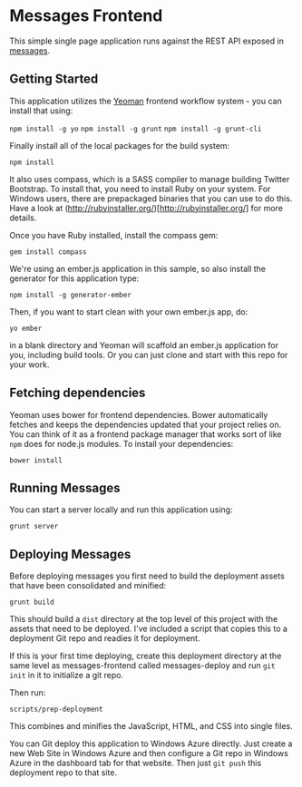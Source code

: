 # Messages Frontend

This simple single page application runs against the REST API exposed in [messages](http://github.com/timfpark/messages).

## Getting Started 

This application utilizes the [Yeoman](http://yeoman.io) frontend workflow system - you can install that using:

`npm install -g yo`
`npm install -g grunt`
`npm install -g grunt-cli`

Finally install all of the local packages for the build system:

`npm install`

It also uses compass, which is a SASS compiler to manage building Twitter Bootstrap.  To install that, you need to install Ruby on your system.  For Windows users, there are prepackaged binaries that you can use to do this.  Have a look at (http://rubyinstaller.org/)[http://rubyinstaller.org/] for more details.

Once you have Ruby installed, install the compass gem:

`gem install compass`

We're using an ember.js application in this sample, so also install the generator for this application type:

`npm install -g generator-ember`

Then, if you want to start clean with your own ember.js app, do:

`yo ember`

in a blank directory and Yeoman will scaffold an ember.js application for you, including build tools.   Or you can just 
clone and start with this repo for your work.

## Fetching dependencies

Yeoman uses bower for frontend dependencies. Bower automatically fetches and keeps the dependencies updated that your project relies on.  You can think of it as a frontend package manager that works sort of like `npm` does for node.js modules.   To install your dependencies:

`bower install`

## Running Messages 

You can start a server locally and run this application using:

`grunt server`

## Deploying Messages

Before deploying messages you first need to build the deployment assets that have been consolidated and minified:

`grunt build`

This should build a `dist` directory at the top level of this project with the assets that need to be deployed.  I've
included a script that copies this to a deployment Git repo and readies it for deployment.  

If this is your first time deploying, create this deployment directory at the same level as messages-frontend called messages-deploy and 
run `git init` in it to initialize a git repo.

Then run:

`scripts/prep-deployment`

This combines and minifies the JavaScript, HTML, and CSS into single files.

You can Git deploy this application to Windows Azure directly.  Just create a new Web Site in Windows Azure and then configure a Git repo in Windows Azure in the dashboard tab for that website.  Then just `git push` this deployment repo to that site. 

